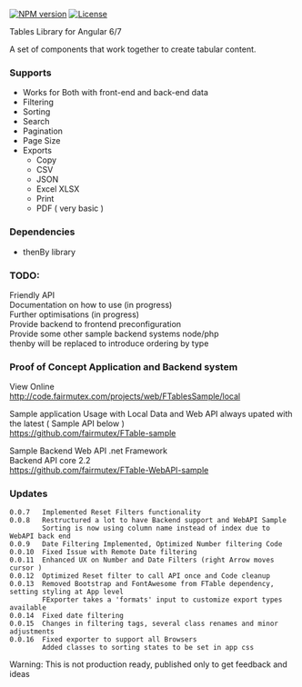 [![NPM version][npm-image]][npm-url] 
[![License][license-image]][license-url] 


Tables Library for Angular 6/7

A set of components that work together to create tabular content.

### Supports
- Works for Both with front-end and back-end data
- Filtering
- Sorting
- Search
- Pagination
- Page Size
- Exports 
  -  Copy
  -  CSV
  -  JSON
  -  Excel XLSX 
  -  Print
  -  PDF ( very basic )


### Dependencies
- thenBy library

 

### TODO:  
Friendly API  
Documentation on how to use (in progress)  
Further optimisations (in progress)  
Provide backend to frontend preconfiguration   
Provide some other sample backend systems node/php  
thenby will be replaced to introduce ordering by type

### Proof of Concept Application and Backend system   

View Online   
http://code.fairmutex.com/projects/web/FTablesSample/local   

Sample application Usage with Local Data and Web API always upated with the latest ( Sample API below )  
https://github.com/fairmutex/FTable-sample

Sample  Backend Web API .net Framework  
		Backend API core 2.2  
https://github.com/fairmutex/FTable-WebAPI-sample  

### Updates
```
0.0.7   Implemented Reset Filters functionality  
0.0.8   Restructured a lot to have Backend support and WebAPI Sample  
		Sorting is now using column name instead of index due to WebAPI back end  
0.0.9   Date Filtering Implemented, Optimized Number filtering Code  
0.0.10  Fixed Issue with Remote Date filtering  
0.0.11  Enhanced UX on Number and Date Filters (right Arrow moves cursor )  
0.0.12  Optimized Reset filter to call API once and Code cleanup 
0.0.13  Removed Bootstrap and FontAwesome from FTable dependency, setting styling at App level  
		FExporter takes a 'formats' input to customize export types available  
0.0.14  Fixed date filtering  
0.0.15  Changes in filtering tags, several class renames and minor adjustments
0.0.16  Fixed exporter to support all Browsers
		Added classes to sorting states to be set in app css
```




Warning: This is not production ready, published only to get feedback and ideas 


[MIT license]: http://opensource.org/licenses/MIT
[npm-image]: https://badge.fury.io/js/downloadjs.svg
[npm-url]: https://www.npmjs.com/package/ftable
[license-image]: https://img.shields.io/badge/license-MIT-green.svg
[license-url]: http://opensource.org/licenses/MIT
